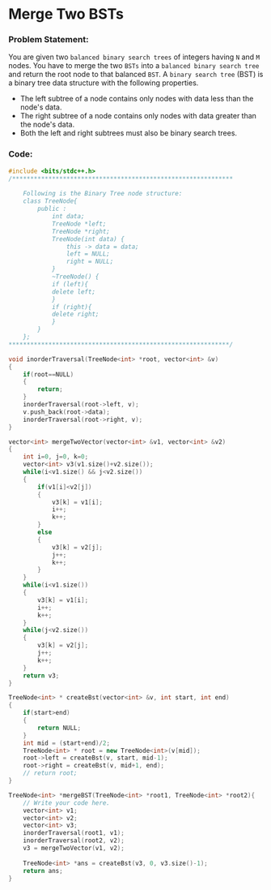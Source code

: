 # Merge Two BSTs
### Problem Statement:

You are given two `balanced binary search trees` of integers having `N` and `M` nodes. You have to merge the two `BSTs` into a `balanced binary search tree` and return the root node to that balanced `BST`.
A `binary search tree` (BST) is a binary tree data structure with the following properties. 
* The left subtree of a node contains only nodes with data less than the node's data.
* The right subtree of a node contains only nodes with data greater than the node's data.
* Both the left and right subtrees must also be binary search trees.

### Code:


```C++
#include <bits/stdc++.h> 
/*************************************************************
    
    Following is the Binary Tree node structure:
    class TreeNode{
        public :
            int data;
            TreeNode *left;
            TreeNode *right;
            TreeNode(int data) {
                this -> data = data;
                left = NULL;
                right = NULL;
            }
            ~TreeNode() {
            if (left){
            delete left;
            }
            if (right){
            delete right;
            }
        }   
    };
*************************************************************/

void inorderTraversal(TreeNode<int> *root, vector<int> &v)
{
    if(root==NULL)
    {
        return;
    }
    inorderTraversal(root->left, v);
    v.push_back(root->data);
    inorderTraversal(root->right, v);
}

vector<int> mergeTwoVector(vector<int> &v1, vector<int> &v2)
{
    int i=0, j=0, k=0;
    vector<int> v3(v1.size()+v2.size());
    while(i<v1.size() && j<v2.size())
    {
        if(v1[i]<v2[j])
        {
            v3[k] = v1[i];
            i++;
            k++;
        }
        else
        {
            v3[k] = v2[j];
            j++;
            k++;
        }
    }
    while(i<v1.size())
    {
        v3[k] = v1[i];
        i++;
        k++;
    }
    while(j<v2.size())
    {
        v3[k] = v2[j];
        j++;
        k++;
    }
    return v3;
}

TreeNode<int> * createBst(vector<int> &v, int start, int end)
{
    if(start>end)
    {
        return NULL;
    }
    int mid = (start+end)/2;
    TreeNode<int> * root = new TreeNode<int>(v[mid]);
    root->left = createBst(v, start, mid-1);
    root->right = createBst(v, mid+1, end);
    // return root;
}

TreeNode<int> *mergeBST(TreeNode<int> *root1, TreeNode<int> *root2){
    // Write your code here.
    vector<int> v1;
    vector<int> v2;
    vector<int> v3;
    inorderTraversal(root1, v1);
    inorderTraversal(root2, v2);
    v3 = mergeTwoVector(v1, v2);
    
    TreeNode<int> *ans = createBst(v3, 0, v3.size()-1);
    return ans;
}

```

